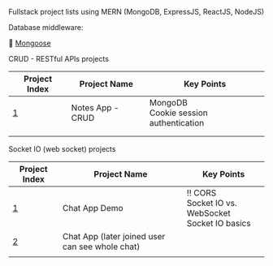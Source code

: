 Fullstack project lists using MERN (MongoDB, ExpressJS, ReactJS, NodeJS)



Database middleware:

:pencil: [Mongoose](./Mongoose/myMongoose.md)





CRUD - RESTful APIs projects

| Project Index                            | Project Name     | Key Points                                |
| ---------------------------------------- | ---------------- | ----------------------------------------- |
| [1](./C1_RESTful/P1_Notes_App/README.md) | Notes App - CRUD | MongoDB <br>Cookie session authentication |
|                                          |                  |                                           |
|                                          |                  |                                           |



Socket IO (web socket) projects

| Project Index                                  | Project Name                                    | Key Points                                                   |
| ---------------------------------------------- | ----------------------------------------------- | ------------------------------------------------------------ |
| [1](./C3_WebSocket/P2_Chat_App/README.md)      | Chat App Demo                                   | :bangbang: CORS <br> Socket IO vs. WebSocket <br> Socket IO basics |
| [2](./C3_WebSocket/P1_Chat_App_Demo/README.md) | Chat App (later joined user can see whole chat) |                                                              |
|                                                |                                                 |                                                              |